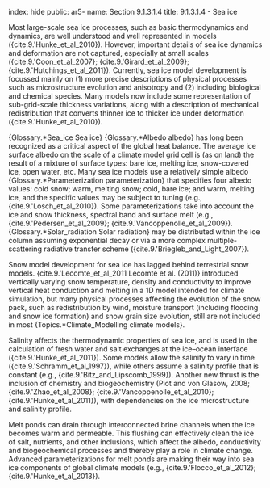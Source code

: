 index: hide
public: ar5-
name: Section 9.1.3.1.4
title: 9.1.3.1.4 - Sea ice

Most large-scale sea ice processes, such as basic thermodynamics and dynamics, are well understood and well represented in models ({cite.9.'Hunke_et_al_2010}). However, important details of sea ice dynamics and deformation are not captured, especially at small scales ({cite.9.'Coon_et_al_2007}; {cite.9.'Girard_et_al_2009}; {cite.9.'Hutchings_et_al_2011}). Currently, sea ice model development is focussed mainly on (1) more precise descriptions of physical processes such as microstructure evolution and anisotropy and (2) including biological and chemical species. Many models now include some representation of sub-grid-scale thickness variations, along with a description of mechanical redistribution that converts thinner ice to thicker ice under deformation ({cite.9.'Hunke_et_al_2010}).

{Glossary.*Sea_ice Sea ice} {Glossary.*Albedo albedo} has long been recognized as a critical aspect of the global heat balance. The average ice surface albedo on the scale of a climate model grid cell is (as on land) the result of a mixture of surface types: bare ice, melting ice, snow-covered ice, open water, etc. Many sea ice models use a relatively simple albedo {Glossary.*Parameterization parameterization} that specifies four albedo values: cold snow; warm, melting snow; cold, bare ice; and warm, melting ice, and the specific values may be subject to tuning (e.g., {cite.9.'Losch_et_al_2010}). Some parameterizations take into account the ice and snow thickness, spectral band and surface melt (e.g., {cite.9.'Pedersen_et_al_2009}; {cite.9.'Vancoppenolle_et_al_2009}). {Glossary.*Solar_radiation Solar radiation} may be distributed within the ice column assuming exponential decay or via a more complex multiple-scattering radiative transfer scheme ({cite.9.'Briegleb_and_Light_2007}).

Snow model development for sea ice has lagged behind terrestrial snow models. {cite.9.'Lecomte_et_al_2011 Lecomte et al. (2011)} introduced vertically varying snow temperature, density and conductivity to improve vertical heat conduction and melting in a 1D model intended for climate simulation, but many physical processes affecting the evolution of the snow pack, such as redistribution by wind, moisture transport (including flooding and snow ice formation) and snow grain size evolution, still are not included in most {Topics.*Climate_Modelling climate models}.

Salinity affects the thermodynamic properties of sea ice, and is used in the calculation of fresh water and salt exchanges at the ice–ocean interface ({cite.9.'Hunke_et_al_2011}). Some models allow the salinity to vary in time ({cite.9.'Schramm_et_al_1997}), while others assume a salinity profile that is constant (e.g., {cite.9.'Bitz_and_Lipscomb_1999}). Another new thrust is the inclusion of chemistry and biogeochemistry (Piot and von Glasow, 2008; {cite.9.'Zhao_et_al_2008}; {cite.9.'Vancoppenolle_et_al_2010}; {cite.9.'Hunke_et_al_2011}), with dependencies on the ice microstructure and salinity profile.

Melt ponds can drain through interconnected brine channels when the ice becomes warm and permeable. This flushing can effectively clean the ice of salt, nutrients, and other inclusions, which affect the albedo, conductivity and biogeochemical processes and thereby play a role in climate change. Advanced parameterizations for melt ponds are making their way into sea ice components of global climate models (e.g., {cite.9.'Flocco_et_al_2012}; {cite.9.'Hunke_et_al_2013}).
